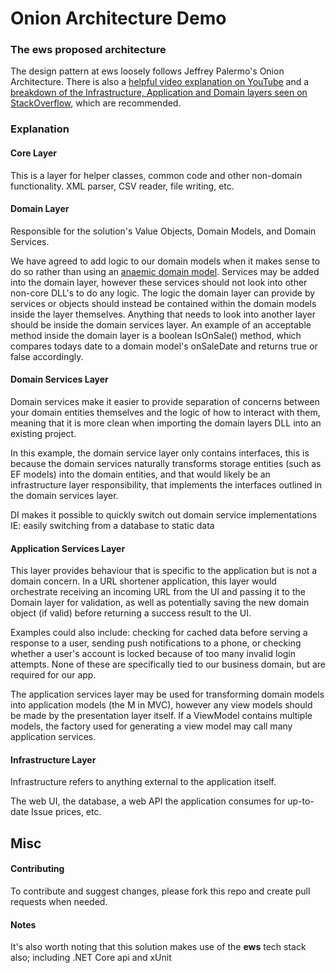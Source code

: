 # Onion Architecture Demo
### The **ews** proposed architecture
The design pattern at ews loosely follows Jeffrey Palermo's Onion Architecture. There is also a [helpful video explanation on YouTube](https://www.youtube.com/watch?v=pL9XeNjy_z4) and a [breakdown of the Infrastructure, Application and Domain layers seen on StackOverflow](https://stackoverflow.com/questions/2268699/domain-driven-design-domain-service-application-service/5252647#5252647), which are recommended.

### Explanation
#### Core Layer
This is a layer for helper classes, common code and other non-domain functionality. XML parser, CSV reader, file writing, etc.

#### Domain Layer
Responsible for the solution's Value Objects, Domain Models, and Domain Services.

We have agreed to add logic to our domain models when it makes sense to do so rather than using an [anaemic domain model](https://www.martinfowler.com/bliki/AnemicDomainModel.html). Services may be added into the domain layer, however these services should not look into other non-core DLL's to do any logic. The logic the domain layer can provide by services or objects should instead be contained within the domain models inside the layer themselves. Anything that needs to look into another layer should be inside the domain services layer. An example of an acceptable method inside the domain layer is a boolean IsOnSale() method, which compares todays date to a domain model's onSaleDate and returns true or false accordingly.

#### Domain Services Layer
Domain services make it easier to provide separation of concerns between your domain entities themselves and the logic of how to interact with them, meaning that it is more clean when importing the domain layers DLL into an existing project.

In this example, the domain service layer only contains interfaces, this is because the domain services naturally transforms storage entities (such as EF models) into the domain entities, and that would likely be an infrastructure layer responsibility, that implements the interfaces outlined in the domain services layer.

DI makes it possible to quickly switch out domain service implementations IE: easily switching from a database to static data 

#### Application Services Layer
This layer provides behaviour that is specific to the application but is not a domain concern. In a URL shortener application, this layer would orchestrate receiving an incoming URL from the UI and passing it to the Domain layer for validation, as well as potentially saving the new domain object (if valid) before returning a success result to the UI.

Examples could also include: checking for cached data before serving a response to a user, sending push notifications to a phone, or checking whether a user's account is locked because of too many invalid login attempts. None of these are specifically tied to our business domain, but are required for our app.

The application services layer may be used for transforming domain models into application models (the M in MVC), however any view models should be made by the presentation layer itself. If a ViewModel contains multiple models, the factory used for generating a view model may call many application services.

#### Infrastructure Layer
Infrastructure refers to anything external to the application itself.

The web UI, the database, a web API the application consumes for up-to-date Issue prices, etc.

## Misc

#### Contributing
To contribute and suggest changes, please fork this repo and create pull requests when needed.

#### Notes
It's also worth noting that this solution makes use of the **ews** tech stack also; including .NET Core api and xUnit 

